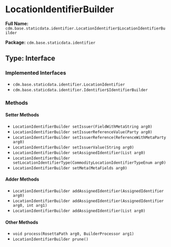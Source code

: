 # LocationIdentifierBuilder

**Full Name:** `cdm.base.staticdata.identifier.LocationIdentifier$LocationIdentifierBuilder`

**Package:** `cdm.base.staticdata.identifier`

## Type: Interface

### Implemented Interfaces

- `cdm.base.staticdata.identifier.LocationIdentifier`
- `cdm.base.staticdata.identifier.Identifier$IdentifierBuilder`

### Methods

#### Setter Methods

- `LocationIdentifierBuilder setIssuer(FieldWithMetaString arg0)`
- `LocationIdentifierBuilder setIssuerReferenceValue(Party arg0)`
- `LocationIdentifierBuilder setIssuerReference(ReferenceWithMetaParty arg0)`
- `LocationIdentifierBuilder setIssuerValue(String arg0)`
- `LocationIdentifierBuilder setAssignedIdentifier(List arg0)`
- `LocationIdentifierBuilder setLocationIdentifierType(CommodityLocationIdentifierTypeEnum arg0)`
- `LocationIdentifierBuilder setMeta(MetaFields arg0)`

#### Adder Methods

- `LocationIdentifierBuilder addAssignedIdentifier(AssignedIdentifier arg0)`
- `LocationIdentifierBuilder addAssignedIdentifier(AssignedIdentifier arg0, int arg1)`
- `LocationIdentifierBuilder addAssignedIdentifier(List arg0)`

#### Other Methods

- `void process(RosettaPath arg0, BuilderProcessor arg1)`
- `LocationIdentifierBuilder prune()`


